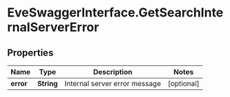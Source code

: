 # EveSwaggerInterface.GetSearchInternalServerError

## Properties
Name | Type | Description | Notes
------------ | ------------- | ------------- | -------------
**error** | **String** | Internal server error message | [optional] 



